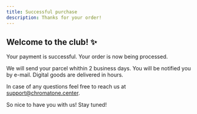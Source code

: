 ```yaml
---
title: Successful purchase
description: Thanks for your order!
---
```


## Welcome to the club! ✨

Your payment is successful. Your order is now being processed.

We will send your parcel whithin 2 business days. You will be notified you by e-mail. Digital goods are delivered in hours.

In case of any questions feel free to reach us at [support@chromatone.center](mailto:support@chromatone.center).

So nice to have you with us! Stay tuned!
